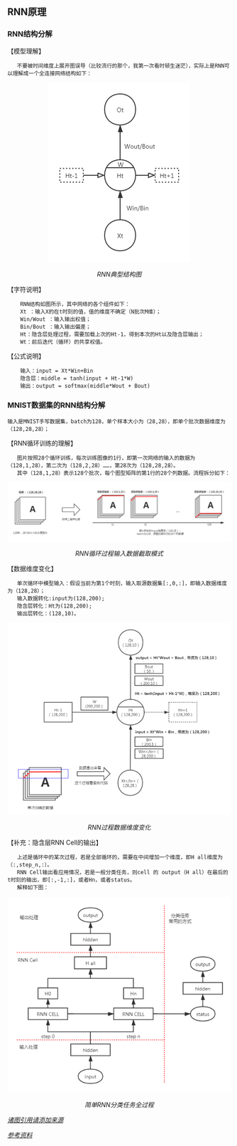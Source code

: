 ## RNN原理

### RNN结构分解
  
  【模型理解】 
  
       不要被时间维度上展开图误导（比较流行的那个，我第一次看时顿生迷茫），实际上是RNN可以理解成一个全连接网络结构如下：
<p align="center">
	<img src="https://github.com/tzhjzychg/dl/blob/master/material/RNN%E7%BB%8F%E5%85%B8%E7%BB%93%E6%9E%84.png" alt="Sample">
	<p align="center">
		<em>RNN典型结构图</em>
	</p>
</p>
  
  【字符说明】 
  
        RNN结构如图所示，其中网络的各个组件如下：
        Xt ：输入X的在t时刻的值，值的维度不确定（N批次M维）；
        Win/Wout ：输入输出权值；
        Bin/Bout ：输入输出偏差；
        Ht：隐含层处理过程，需要加载上次的Ht-1，得到本次的Ht以及隐含层输出；
        Wt：前后迭代（循环）的共享权值。

  
  【公式说明】 
  
        输入：input = Xt*Win+Bin
        隐含层：middle = tanh(input + Ht-1*W)
        输出：output = softmax(middle*Wout + Bout)

### MNIST数据集的RNN结构分解
    
    输入是MNIST手写数据集，batch为128，单个样本大小为（28,28），即单个批次数据维度为（128,28,28）；
  
  【RNN循环训练的理解】
  
       图片按照28个循环训练，每次训练图像的1行，即第一次网络的输入的数据为（128,1,28），第二次为（128,2,28）……，第28次为（128,28,28）。
       其中（128,1,28）表示128个批次，每个图型矩阵的第1行的28个列数据。流程拆分如下：
<p align="center">
	<img src="https://github.com/tzhjzychg/dl/blob/master/material/mnist%E6%A0%B7%E6%9C%AC%E5%9B%BE%E8%A7%A31.png" alt="Sample">
	<p align="center">
		<em>RNN循环过程输入数据截取模式</em>
	</p>
</p>
    
   【数据维度变化】
       
       单次循环中模型输入：假设当前为第1个时刻，输入取源数据集[:,0,:]，即输入数据维度为（128,28）；
       输入数据转化:input为(128,200);
       隐含层转化：Ht为(128,200);
       输出层转化：(128,10)。
       
<p align="center">
	<img src="https://github.com/tzhjzychg/dl/blob/master/material/mnist%E6%A0%B7%E6%9C%AC%E5%9B%BE%E8%A7%A32.png" alt="Sample">
	<p align="center">
		<em>RNN过程数据维度变化</em>
	</p>
</p>

   【补充：隐含层RNN Cell的输出】
       
       上述是循环中的某次过程，若是全部循环的，需要在中间增加一个维度，即H all维度为（:,step_n,:）。
       RNN Cell输出看应用情况，若是一般分类任务，则cell 的 output（H all）在最后的t时刻的输出，即[:,-1,:]，或者Hn，或者status。
       解释如下图：

<p align="center">
	<img src="https://github.com/tzhjzychg/dl/blob/master/material/%E7%AE%80%E5%8D%95RNN%E5%9B%BE%E8%A7%A3.png" alt="Sample">
	<p align="center">
		<em>简单RNN分类任务全过程</em>
	</p>
</p>

[*诸图引用请添加来源*](https://github.com/tzhjzychg/dl/blob/master/material/)

[*参考资料*](https://www.jianshu.com/p/f89c7f540f6e)
